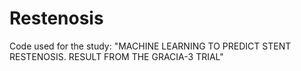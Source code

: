 # Restenosis

Code used for the study: "MACHINE LEARNING TO PREDICT STENT RESTENOSIS. RESULT FROM THE GRACIA-3 TRIAL"
